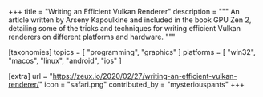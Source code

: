+++
title = "Writing an Efficient Vulkan Renderer"
description = """
An article written by Arseny Kapoulkine and included in the book GPU Zen 2, detailing
some of the tricks and techniques for writing efficient Vulkan renderers on different
platforms and hardware.
"""

[taxonomies]
topics = [ "programming", "graphics" ]
platforms = [ "win32", "macos", "linux", "android", "ios" ]

[extra]
url = "https://zeux.io/2020/02/27/writing-an-efficient-vulkan-renderer/"
icon = "safari.png"
contributed_by = "mysteriouspants"
+++
